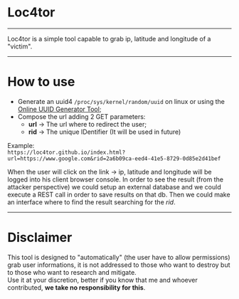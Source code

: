 # Loc4tor

---

Loc4tor is a simple tool capable to grab ip, latitude and longitude of a "victim".

---

# How to use

- Generate an uuid4 `/proc/sys/kernel/random/uuid` on linux or using the
  [Online UUID Generator Tool](https://www.uuidgenerator.net/version4);
- Compose the url adding 2 GET parameters:
    - **url** -> The url where to redirect the user;
    - **rid** -> The unique IDentifier (It will be used in future)

Example:  
`https://loc4tor.github.io/index.html?url=https://www.google.com&rid=2a6b09ca-eed4-41e5-8729-0d85e2d41bef`

When the user will click on the link -> ip, latitude and longitude will be logged into his client browser console. 
In order to see the result (from the attacker perspective) we could setup an external database and we could execute a 
REST call in order to save results on that db. Then we could make an interface where to find the result searching
for the *rid*.

---

# Disclaimer

This tool is designed to "automatically" (the user have to allow permissions) grab user informations, it is not
addressed to those who want to destroy but to those who want to research and mitigate.  
Use it at your discretion, better if you know that me and whoever contributed, **we take no responsibility for this**. 